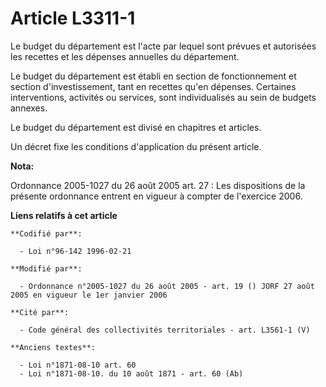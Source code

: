 # Article L3311-1

Le budget du département est l'acte par lequel sont prévues et autorisées les recettes et les dépenses annuelles du
département.

Le budget du département est établi en section de fonctionnement et section d'investissement, tant en recettes qu'en
dépenses. Certaines interventions, activités ou services, sont individualisés au sein de budgets annexes.

Le budget du département est divisé en chapitres et articles.

Un décret fixe les conditions d'application du présent article.

**Nota:**

Ordonnance 2005-1027 du 26 août 2005 art. 27 : Les dispositions de la présente ordonnance entrent en vigueur à compter de
l'exercice 2006.

**Liens relatifs à cet article**

	**Codifié par**:

	  - Loi n°96-142 1996-02-21

	**Modifié par**:

	  - Ordonnance n°2005-1027 du 26 août 2005 - art. 19 () JORF 27 août 2005 en vigueur le 1er janvier 2006

	**Cité par**:

	  - Code général des collectivités territoriales - art. L3561-1 (V)

	**Anciens textes**:

	  - Loi n°1871-08-10 art. 60
	  - Loi n°1871-08-10. du 10 août 1871 - art. 60 (Ab)
